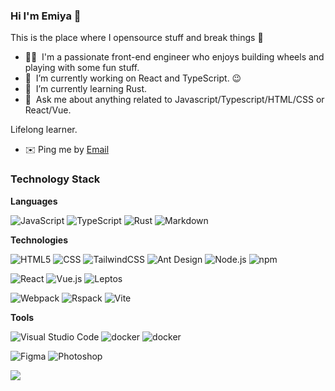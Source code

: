 <!-- ### Hi there 👋 -->

<!--
**wangs1203/wangs1203** is a ✨ _special_ ✨ repository because its `README.md` (this file) appears on your GitHub profile.

Here are some ideas to get you started:

- 🔭 I’m currently working on ...
- 🌱 I’m currently learning ...
- 👯 I’m looking to collaborate on ...
- 🤔 I’m looking for help with ...
- 💬 Ask me about ...
- 📫 How to reach me: ...
- 😄 Pronouns: ...
- ⚡ Fun fact: ...
-->

### Hi I'm Emiya 👋

<!--<img align="right" src="https://github-readme-stats.vercel.app/api?username=wangs1203&show_icons=true&icon_color=0366d6&text_color=24292e&bg_color=ffffff&hide_title=true" />
-->

This is the place where I opensource stuff and break things :rofl:

- 👨‍💻 &nbsp;I'm a passionate front-end engineer who enjoys building wheels and playing with some fun stuff.
- 🔭 &nbsp;I’m currently working on React and TypeScript. :wink:
- 🌱 &nbsp;I’m currently learning Rust.
- 💬 &nbsp;Ask me about anything related to Javascript/Typescript/HTML/CSS or React/Vue.

Lifelong learner. 

<!--
- 🐦 Twitter - [wangs](https://twitter.com/name)
-->
- ✉️ Ping me by [Email](mailto:wangs.coder@gmail.com)
<!--
- ⚒ More social media: [掘金](https://juejin.cn/user/{id}) / [知乎](https://www.zhihu.com/people/{id}))
-->
### Technology Stack

**Languages**

![JavaScript](https://img.shields.io/badge/JavaScript-%23323330.svg?logo=javascript&logoColor=%23F7DF1E&style=flat-square)
![TypeScript](https://img.shields.io/badge/Typescript-%23007acc.svg?logo=typescript&logoColor=white&style=flat-square)
![Rust](https://img.shields.io/badge/Rust-000?style=flat-square&logo=rust)
![Markdown](https://img.shields.io/badge/-Markdown-499bea?&logo=Markdown)

**Technologies**

<img src="https://img.shields.io/badge/Html5-%23e34f26.svg?logo=html5&logoColor=white&style=flat-square" alt="HTML5" /> <img src="https://img.shields.io/badge/CSS3-%231572b6.svg?logo=css3&logoColor=white&style=flat-square" alt="CSS" /> <img src="https://img.shields.io/badge/Tailwindcss-%2338b2ac.svg?logo=tailwind-css&logoColor=white&style=flat-square" alt="TailwindCSS" /> <img src="https://img.shields.io/badge/ant%20design-%230170fe.svg?logo=Ant-design&logoColor=white&style=flat-square" alt="Ant Design" /> <img src="https://img.shields.io/badge/Node.js-%2343853d.svg?logo=node.js&logoColor=white&style=flat-square" alt="Node.js" /> <img src="https://img.shields.io/badge/NPM-%23cb0000.svg?logo=npm&logoColor=white&style=flat-square" alt="npm" /> 

<img src="https://img.shields.io/badge/React-%2320232a.svg?logo=React&logoColor=%2361dafb&style=flat-square" alt="React" /> <img src="https://img.shields.io/badge/Vue.js-%2335495e.svg?logo=Vue.js&logoColor=%234fc08d&style=flat-square" alt="Vue.js" /> <img src="https://img.shields.io/badge/Leptos-18123a?style=flat-square&logo=leptos&logoColor=red" alt="Leptos"/>

<img src="https://img.shields.io/badge/Webpack-%231e72b3.svg?logo=Webpack&logoColor=white&style=flat-square" alt="Webpack" /> <img src="https://img.shields.io/badge/Rspack-ffa500.svg?logo=Rspack&logoColor=white&style=flat-square" alt="Rspack" /> <img src="https://img.shields.io/badge/Vite-%23000000.svg?logo=vite&logoColor=blue&style=flat-square" alt="Vite" >

<!--
<img src="https://img.shields.io/badge/Babel-%23323330.svg?logo=babel&logoColor=%23f9dc3e&style=flat-square" alt="Babel" /> 
-->
<!--
<img src="https://img.shields.io/badge/Mongodb-%234ea94b.svg?logo=Mongodb&logoColor=white&style=flat-square" alt="MongoDB" /> <img src="https://img.shields.io/badge/Mysql-%234479a1.svg?logo=MySQL&logoColor=white&style=flat-square" alt="MySQL" /> <img src="https://img.shields.io/badge/Redis-%23a51f17.svg?logo=redis&logoColor=white&style=flat-square" alt="Redis" />
-->

**Tools**

<img src="https://img.shields.io/badge/Visual%20studio%20code-%230078d7.svg?logo=visual-studio-code&logoColor=white&style=flat-square" alt="Visual Studio Code" /> <img src="https://img.shields.io/badge/Docker-%23000000.svg?logo=Docker&logoColor=blue&style=flat-square" alt="docker" /> <img src="https://img.shields.io/badge/Github-%23000000.svg?logo=github&logoColor=white&style=flat-square" alt="docker" /> 

<img src="https://img.shields.io/badge/Figma-%23f24e1e.svg?logo=Figma&logoColor=white&style=flat-square" alt="Figma" /> <img src="https://img.shields.io/badge/Photoshop-%2331a8ff.svg?logo=adobe-photoshop&logoColor=white&style=flat-square" alt="Photoshop" />





<p>
      <img src="https://github-profile-trophy.vercel.app/?username=wangs1203&theme=flat&title=Stars,Followers,Commit,MultiLanguage&margin-w=5&row=1&column=4" />
</p>
